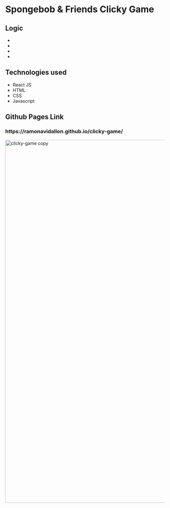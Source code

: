 <h1> Spongebob & Friends Clicky Game </h1>

<h2> Logic </h2>
<ul>
  <li> </li>
  <li> </li>
  <li> </li>
  <li> </li>
</ul>

<h2> Technologies used </h2>
<ul>
  <li> React JS </li>
  <li> HTML </li>
  <li> CSS </li>
  <li> Javascript </li>
</ul>

<h2> Github Pages Link </h2>

<h3> https://ramonavidallon.github.io/clicky-game/ </h3>

<img width="1142" alt="clicky-game copy" src="https://user-images.githubusercontent.com/43662571/61015133-3e008780-a33f-11e9-93f5-81ae13054f07.png">






